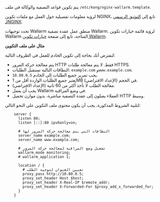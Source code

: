 يتم تكوين قواعد التصفية والوكالة في ملف `/etc/kong/nginx-wallarm.template`.

لرؤية معلومات تفصيلية حول العمل مع ملفات تكوين NGINX، تابع إلى [التوثيق الرسمي لـNGINX](https://nginx.org/en/docs/beginners_guide.html).

تحدد توجيهات Wallarm منطق عمل عقدة تصفية Wallarm. لرؤية قائمة خيارات تكوين Wallarm المتاحة، تابع إلى صفحة [خيارات تكوين Wallarm](../admin-en/configure-parameters-en.md).

**مثال على ملف التكوين**

لنفترض أنك بحاجة إلى تكوين الخادم للعمل في الظروف التالية:
* يتم معالجة حركة المرور HTTP فقط. لا يتم معالجة طلبات HTTPS.
* النطاقات التالية تستقبل الطلبات: `example.com` و`www.example.com`.
* يجب تمرير جميع الطلبات إلى الخادم `10.80.0.5`.
* يعتبر جميع الطلبات الواردة أقل من 1MB في الحجم (الإعداد الافتراضي).
* معالجة الطلب لا تأخذ أكثر من 60 ثانية (الإعداد الافتراضي).
* يجب أن يعمل Wallarm في وضع المراقبة.
* العملاء يصلون إلى عقدة التصفية مباشرة، بدون موازن تحميل HTTP وسيط.

لتلبية الشروط المذكورة، يجب أن يكون محتوى ملف التكوين على النحو التالي:

```
    server {
      listen 80;
      listen [::]:80 ipv6only=on;

      # النطاقات التي يتم معالجة حركة المرور لها
      server_name example.com; 
      server_name www.example.com;

      # تشغيل وضع المراقبة لمعالجة حركة المرور
      wallarm_mode monitoring; 
      # wallarm_application 1;

      location / {
        # تعيين العنوان لتوجيه الطلب
        proxy_pass http://10.80.0.5; 
        proxy_set_header Host $host;
        proxy_set_header X-Real-IP $remote_addr;
        proxy_set_header X-Forwarded-For $proxy_add_x_forwarded_for;
      }
    }
```